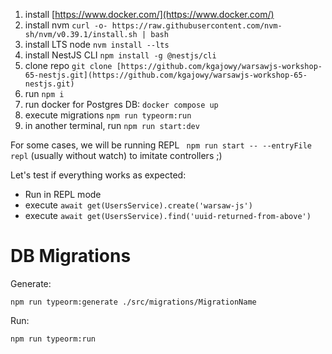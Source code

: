 1. install [https://www.docker.com/](https://www.docker.com/)
2. install nvm `curl -o- https://raw.githubusercontent.com/nvm-sh/nvm/v0.39.1/install.sh | bash`
3. install LTS node `nvm install --lts`
4. install NestJS CLI `npm install -g @nestjs/cli`
5. clone
   repo `git clone [https://github.com/kgajowy/warsawjs-workshop-65-nestjs.git](https://github.com/kgajowy/warsawjs-workshop-65-nestjs.git)`
6. run `npm i`
7. run docker for Postgres DB: `docker compose up`
8. execute migrations `npm run typeorm:run`
9. in another terminal, run `npm run start:dev`

For some cases, we will be running REPL ` npm run start -- --entryFile repl` (usually without watch) to imitate
controllers
;)

Let's test if everything works as expected:

* Run in REPL mode
* execute `await get(UsersService).create('warsaw-js')`
* execute `await get(UsersService).find('uuid-returned-from-above')`

# DB Migrations

Generate:

```
npm run typeorm:generate ./src/migrations/MigrationName
```

Run:

```
npm run typeorm:run
```
